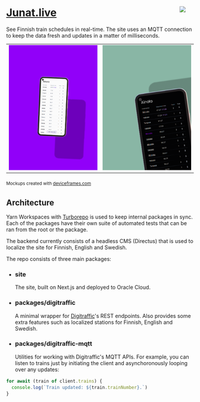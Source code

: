 <h1><a href="https://junat.live">Junat.live</a> <img src="https://junat.live/maskable_icon.png" width="38px" align="right" /> </h1>

See Finnish train schedules in real-time. The site uses an MQTT connection to keep the data fresh and updates in a matter of milliseconds.

<table>
<tbody><tr>
<td>
<img src="docs/static/images/phone1.png" alt="A phone mockup with Ainola route in junat.live" />
</td>

<td>
<img src="docs/static/images/phone2.png" alt="A phone mockup in a dark mode with Ainola route in junat.live"/>
</td>
</tr></tbody>
</table>

<sub>Mockups created with [deviceframes.com](https://deviceframes.com)<sub>

## Architecture

Yarn Workspaces with [Turborepo](https://turborepo.org/) is used to keep internal packages in sync. Each of the packages have their own suite of automated tests that can be ran from the root or the package.

The backend currently consists of a headless CMS (Directus) that is used to localize the site for Finnish, English and Swedish.  

The repo consists of three main packages:

- ### site

  The site, built on Next.js and deployed to Oracle Cloud.

- ### packages/digitraffic

  A minimal wrapper for [Digitraffic](https://digitraffic.fi)'s REST endpoints. Also provides some extra features such as localized stations for Finnish, English and Swedish.

- ### packages/digitraffic-mqtt
  Utilities for working with Digitraffic's MQTT APIs. For example, you can listen to trains just by initiating the client and asynchoronously looping over any updates:

```js
for await (train of client.trains) {
  console.log(`Train updated: ${train.trainNumber}.`)
}
```
